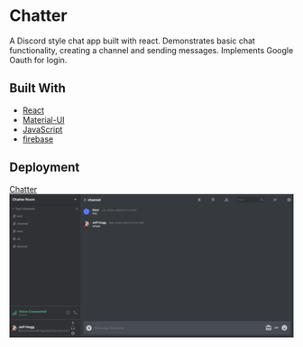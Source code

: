 # Chatter

A Discord style chat app built with react. Demonstrates basic chat functionality, creating a channel and sending messages. Implements Google Oauth for login.

## Built With

- [React](https://reactjs.org/)
- [Material-UI](https://material-ui.com/)
- [JavaScript](https://www.javascript.com/)
- [firebase](https://firebase.google.com/)

## Deployment

[Chatter](https://discord-47ed9.web.app/)
[![Chatter](src/images/chatter.png)](https://discord-47ed9.web.app/ 'Chatter')
